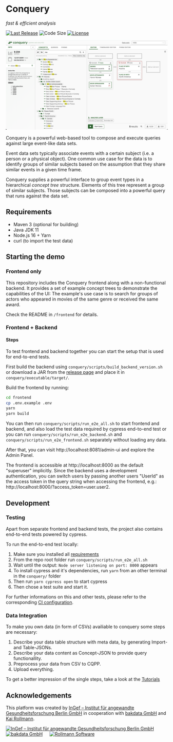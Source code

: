 # Conquery
*fast & efficient analysis*

[![Last Release](https://img.shields.io/github/release-date/bakdata/conquery.svg?logo=github)](https://github.com/bakdata/conquery/releases/latest)
![Code Size](https://img.shields.io/github/languages/code-size/bakdata/conquery.svg)
[![License](https://img.shields.io/github/license/bakdata/conquery.svg)](https://github.com/bakdata/conquery/blob/develop/LICENSE)


![conquery Screenshot](images/screenshot-v4.png)

Conquery is a powerful web-based tool to compose and execute queries against large event-like data sets.

Event data sets typically associate events with a certain subject (i.e. a person or a physical object). One common use case for the data is to identify groups of similar subjects based on the assumption that they share similar events in a given time frame.

Conquery supplies a powerful interface to group event types in a hierarchical *concept tree* structure. Elements of this tree represent a group of similar subjects. Those subjects can be composed into a powerful query that runs against the data set.

## Requirements
- Maven 3 (optional for building)
- Java JDK 11
- Node.js 16 + Yarn
- curl (to import the test data)


## Starting the demo

### Frontend only

This repository includes the Conquery frontend along with a non-functional backend. It provides a set of example concept trees to demonstrate the capabilities of the UI: The example's use case is to search for groups of actors who appeared in movies of the same genre or received the same award.

Check the README in `/frontend` for details.

### Frontend + Backend

#### Steps
To test frontend and backend together you can start the setup that is used for end-to-end tests.

First build the backend using `conquery/scripts/build_backend_version.sh` or download a JAR from
the [release page](https://github.com/bakdata/conquery/releases) and place it in `conquery/executable/target/`.

Build the frontend by running:

```bash
cd frontend
cp .env.example .env
yarn
yarn build
```

You can then run `conquery/scripts/run_e2e_all.sh` to start frontend and backend, and also load the test data required by cypress end-to-end test or you can run `conquery/scripts/run_e2e_backend.sh` and `conquery/scripts/run_e2e_frontend.sh` separately without loading any data.

After that, you can visit http://localhost:8081/admin-ui and explore the Admin Panel.

The frontend is accessible at http://localhost:8000 as the default "superuser" implicitly. Since the backend uses a
development authentication, you can switch users by passing another users "UserId" as the access token in the query
string when accessing the frontend, e.g.: http://localhost:8000/?access_token=user.user2.

## Development

### Testing

Apart from separate frontend and backend tests, the project also contains end-to-end tests powered by cypress.

To run the end-to-end test locally:

1. Make sure you installed all [requirements](#requirements)
2. From the repo root folder run  `conquery/scripts/run_e2e_all.sh`
3. Wait until the output: `Node server listening on port: 8000` appears
4. To install cypress and it's dependencies, run `yarn` from an other terminal in the `conquery/` folder
5. Then run `yarn cypress open` to start cypress
6. Then chose a test suite and start it.

For further informations on this and other tests, please refer to the corresponding [CI configuration](https://github.com/bakdata/conquery/tree/develop/.github/workflows).

### Data Integration
To make you own data (in form of CSVs) availiable to conquery some steps are necessary:

1. Describe your data table structure with meta data, by generating Import- and Table-JSONs.
2. Describe your data content as Concept-JSON to provide query functionallity.
3. Preprocess your data from CSV to CQPP.
4. Upload everything.

To get a better impression of the single steps, take a look at the [Tutorials](./tutorial/mimic_iii_demo/README.md)


## Acknowledgements

This platform was created by [InGef – Institut für angewandte Gesundheitsforschung Berlin GmbH](http://www.ingef.de/) in cooperation with [bakdata GmbH](http://www.bakdata.com) and [Kai Rollmann](https://kairollmann.de/).

[<img alt="InGef – Institut für angewandte Gesundheitsforschung Berlin GmbH" src="images/ingef_logo.svg" height=50 align="top">](http://www.ingef.de/)
&emsp;
[<img alt="bakdata GmbH" src="images/bakdata_logo.svg" height=37 align="top">](http://www.bakdata.com)
&emsp;
[<img alt="Rollmann Software" src="images/rollmann_software_logo.png" height=41 align="top">](https://kairollmann.de)
